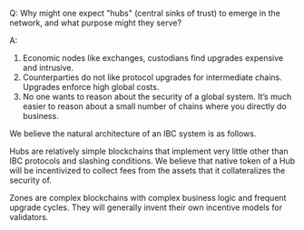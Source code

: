 Q: Why might one expect "hubs" (central sinks of trust) to emerge in the network, and what purpose might they serve?

A:

1. Economic nodes like exchanges, custodians find upgrades expensive and intrusive.
2. Counterparties do not like protocol upgrades for intermediate chains. Upgrades enforce high global costs.
3. No one wants to reason about the security of a global system. It’s much easier to reason about a small number of chains where you directly do business.

We believe the natural architecture of an IBC system is as follows.

Hubs are relatively simple blockchains that implement very little other than IBC protocols and slashing conditions. We believe that native token of a Hub will be incentivized to collect fees from the assets that it collateralizes the security of.

Zones are complex blockchains with complex business logic and frequent upgrade cycles. They will generally invent their own incentive models for validators.
